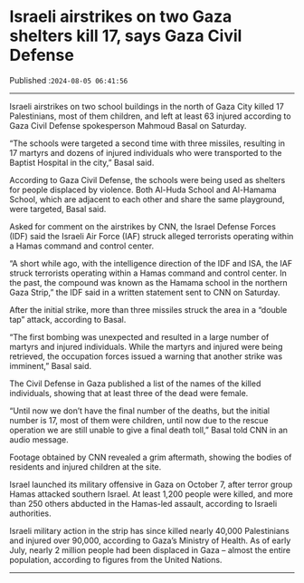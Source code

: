 # Israeli airstrikes on two Gaza shelters kill 17, says Gaza Civil Defense

Published :`2024-08-05 06:41:56`

---

Israeli airstrikes on two school buildings in the north of Gaza City killed 17 Palestinians, most of them children, and left at least 63 injured according to Gaza Civil Defense spokesperson Mahmoud Basal on Saturday.

“The schools were targeted a second time with three missiles, resulting in 17 martyrs and dozens of injured individuals who were transported to the Baptist Hospital in the city,” Basal said.

According to Gaza Civil Defense, the schools were being used as shelters for people displaced by violence. Both Al-Huda School and Al-Hamama School, which are adjacent to each other and share the same playground, were targeted, Basal said.

Asked for comment on the airstrikes by CNN, the Israel Defense Forces (IDF) said the Israeli Air Force (IAF) struck alleged terrorists operating within a Hamas command and control center.

“A short while ago, with the intelligence direction of the IDF and ISA, the IAF struck terrorists operating within a Hamas command and control center. In the past, the compound was known as the Hamama school in the northern Gaza Strip,” the IDF said in a written statement sent to CNN on Saturday.

After the initial strike, more than three missiles struck the area in a “double tap” attack, according to Basal.

“The first bombing was unexpected and resulted in a large number of martyrs and injured individuals. While the martyrs and injured were being retrieved, the occupation forces issued a warning that another strike was imminent,” Basal said.

The Civil Defense in Gaza published a list of the names of the killed individuals, showing that at least three of the dead were female.

“Until now we don’t have the final number of the deaths, but the initial number is 17, most of them were children, until now due to the rescue operation we are still unable to give a final death toll,” Basal told CNN in an audio message.

Footage obtained by CNN revealed a grim aftermath, showing the bodies of residents and injured children at the site.

Israel launched its military offensive in Gaza on October 7, after terror group Hamas attacked southern Israel. At least 1,200 people were killed, and more than 250 others abducted in the Hamas-led assault, according to Israeli authorities.

Israeli military action in the strip has since killed nearly 40,000 Palestinians and injured over 90,000, according to Gaza’s Ministry of Health. As of early July, nearly 2 million people had been displaced in Gaza – almost the entire population, according to figures from the United Nations.

---


